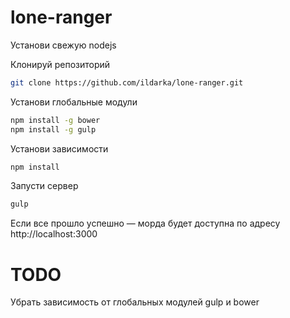 # lone-ranger

Установи свежую nodejs

Клонируй репозиторий 
```bash
git clone https://github.com/ildarka/lone-ranger.git
```

Установи глобальные модули
```bash
npm install -g bower
npm install -g gulp
```

Установи зависимости
```bash
npm install
```

Запусти сервер
```bash
gulp
```
Если все прошло успешно — морда будет доступна по адресу
http://localhost:3000

# TODO

Убрать зависимость от глобальных модулей gulp и bower


